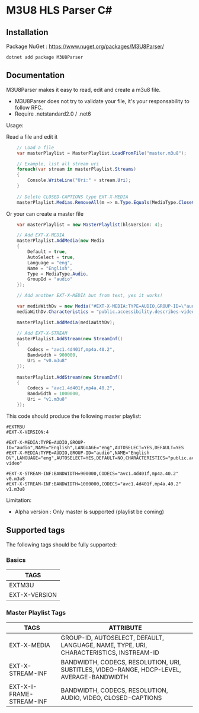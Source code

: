 # M3U8 HLS Parser C#

## Installation

Package NuGet : https://www.nuget.org/packages/M3U8Parser/

```dotnet add package M3U8Parser```

## Documentation

M3U8Parser makes it easy to read, edit and create a m3u8 file.

* M3U8Parser does not try to validate your file, it's your responsability to follow RFC.
* Require .netstandard2.0 / .net6

Usage:

Read a file and edit it

```csharp
    // Load a file
    var masterPlaylist = MasterPlaylist.LoadFromFile("master.m3u8");

    // Example, list all stream uri
    foreach(var stream in masterPlaylist.Streams)
    {
        Console.WriteLine("Uri:" + stream.Uri);
    }
    
    // Delete CLOSED-CAPTIONS type EXT-X-MEDIA
    masterPlaylist.Medias.RemoveAll(m => m.Type.Equals(MediaType.CloseCaptions));
```

Or your can create a master file

```csharp
    var masterPlaylist = new MasterPlaylist(hlsVersion: 4);

    // Add EXT-X-MEDIA
    masterPlaylist.AddMedia(new Media
    {
        Default = true,
        AutoSelect = true,
        Language = "eng",
        Name = "English",
        Type = MediaType.Audio,
        GroupId = "audio"
    });

    // Add another EXT-X-MEDIA but from text, yes it works!

    var mediaWithDv = new Media("#EXT-X-MEDIA:TYPE=AUDIO,GROUP-ID=\"audio\",NAME=\"English DV\",LANGUAGE=\"eng\",AUTOSELECT=YES,DEFAULT=NO");
    mediaWithDv.Characteristics = "public.accessibility.describes-video";

    masterPlaylist.AddMedia(mediaWithDv);

    // Add EXT-X-STREAM
    masterPlaylist.AddStream(new StreamInf()
    {
        Codecs = "avc1.4d401f,mp4a.40.2",
        Bandwidth = 900000,
        Uri = "v0.m3u8"
    });
    
    masterPlaylist.AddStream(new StreamInf()
    {
        Codecs = "avc1.4d401f,mp4a.40.2",
        Bandwidth = 1000000,
        Uri = "v1.m3u8"
    });
```

This code should produce the following master playlist:

```
#EXTM3U
#EXT-X-VERSION:4

#EXT-X-MEDIA:TYPE=AUDIO,GROUP-ID="audio",NAME="English",LANGUAGE="eng",AUTOSELECT=YES,DEFAULT=YES
#EXT-X-MEDIA:TYPE=AUDIO,GROUP-ID="audio",NAME="English DV",LANGUAGE="eng",AUTOSELECT=YES,DEFAULT=NO,CHARACTERISTICS="public.accessibility.describes-video"

#EXT-X-STREAM-INF:BANDWIDTH=900000,CODECS="avc1.4d401f,mp4a.40.2"
v0.m3u8
#EXT-X-STREAM-INF:BANDWIDTH=1000000,CODECS="avc1.4d401f,mp4a.40.2"
v1.m3u8
```

Limitation:

* Alpha version : Only master is supported (playlist be coming)

## Supported tags

The following tags should be fully supported:

### Basics

| TAGS          |
|---------------|
| EXTM3U        |
| EXT-X-VERSION |

### Master Playlist Tags

| TAGS                     | ATTRIBUTE                                                                                  |
|--------------------------|--------------------------------------------------------------------------------------------|
| EXT-X-MEDIA              | GROUP-ID, AUTOSELECT, DEFAULT, LANGUAGE, NAME, TYPE, URI, CHARACTERISTICS, INSTREAM-ID     |
| EXT-X-STREAM-INF         | BANDWIDTH, CODECS, RESOLUTION, URI,  SUBTITLES, VIDEO-RANGE, HDCP-LEVEL, AVERAGE-BANDWIDTH |
| EXT-X-I-FRAME-STREAM-INF | BANDWIDTH, CODECS, RESOLUTION, AUDIO, VIDEO, CLOSED-CAPTIONS                               |

